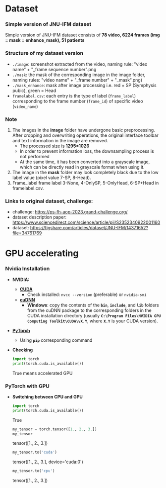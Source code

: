# Dataset

### Simple version of JNU-IFM dataset

Simple version of JNU-IFM dataset consists of **78 video, 6224 frames (img = mask = enhance_mask), 51 patients**

### Structure of my dataset version

- `./image`: screenshot extracted from the video, naming rule: "video name" + "_frame sequence number".png
- `./mask`: the mask of the corresponding image in the image folder, naming rules: "video name" + "_frame number" + "_mask".png)
- `./mask_enhance`: mask after image processing i.e. red = SP (Symphysis pubic), green = Head
- `framelabel.csv`: each entry is the type of label (`frame_label`) corresponding to the frame number (`frame_id`) of specific video (`video_name`)

### Note

1. The images in the **image** folder have undergone basic preprocessing. After cropping and overwriting operations, the original interface toolbar and text information in the image are removed. 
    - The processed size is **1295*1026**
    - In order to prevent information loss, the downsampling process is not performed
    - At the same time, it has been converted into a grayscale image, which can be directly read in grayscale format when using it.
2. The image in the **mask** folder may look completely black due to the low label value (pixel value 7-SP, 8-Head).
3. Frame_label frame label 3-None, 4-OnlySP, 5-OnlyHead, 6-SP+Head in framelabel.csv.

### Links to original dataset, challenge:

- challenge: https://ps-fh-aop-2023.grand-challenge.org/
- dataset description paper: https://www.sciencedirect.com/science/article/pii/S2352340922001160
- dataset: https://figshare.com/articles/dataset/JNU-IFM/14371652?file=34761769

# GPU accelerating

### **Nvidia Installation**

- **NVIDIA:**
    - **[CUDA](https://developer.nvidia.com/cuda-toolkit)**
        - Check installed: `nvcc --version` (preferable) or `nvidia-smi`
    - [**cuDNN**](https://developer.nvidia.com/cudnn)
        - **Windows**: copy the contents of the **`bin`**, **`include`**, and **`lib`** folders from the cuDNN package to the corresponding folders in the CUDA installation directory (usually **`C:\Program Files\NVIDIA GPU Computing Toolkit\CUDA\vX.Y`**, where **`X.Y`** is your CUDA version).
- [**PyTorch**](https://pytorch.org/get-started/locally/)
    - Using **`pip`** corresponding command
- **Checking**
    
    ```python
    import torch
    print(torch.cuda.is_available())
    ```
    
    True means accelerated GPU
    

### PyTorch with GPU

- **Switching between CPU and GPU**
    
    ```python
    import torch
    print(torch.cuda.is_available())
    ```
    
    True
    
    ```python
    my_tensor = torch.tensor([1., 2., 3.])
    my_tensor
    ```
    
    tensor([1., 2., 3.])
    
    ```python
    my_tensor.to('cuda')
    ```
    
    tensor([1., 2., 3.], device='cuda:0')
    
    ```python
    my_tensor.to('cpu')
    ```
    
    tensor([1., 2., 3.])
